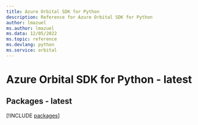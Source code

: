 ```yaml
---
title: Azure Orbital SDK for Python
description: Reference for Azure Orbital SDK for Python
author: lmazuel
ms.author: lmazuel
ms.data: 12/05/2022
ms.topic: reference
ms.devlang: python
ms.service: orbital
---
```

# Azure Orbital SDK for Python - latest
## Packages - latest
[!INCLUDE [packages](orbital-index.md)]